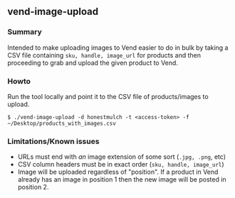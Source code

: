 ## vend-image-upload

### Summary
Intended to make uploading images to Vend easier to do in bulk by taking a CSV file containing `sku, handle, image_url` for products and then proceeding to grab and upload the given product to Vend.

### Howto

Run the tool locally and point it to the CSV file of products/images to upload.

```
$ ./vend-image-upload -d honestmulch -t <access-token> -f ~/Desktop/products_with_images.csv
```

### Limitations/Known issues
* URLs must end with *an* image extension of some sort (`.jpg, .png`, etc)
* CSV column headers must be in exact order (`sku, handle, image_url`)
* Image will be uploaded regardless of "position". If a product in Vend already has an image
in position 1 then the new image will be posted in position 2.
